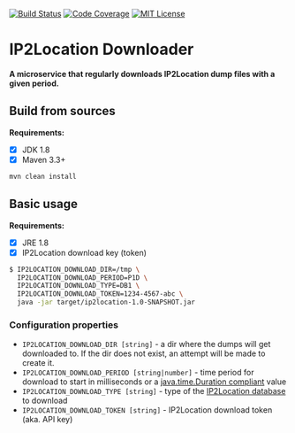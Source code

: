 [![Build Status](https://img.shields.io/circleci/build/github/netrixone/ip2location-downloader?style=flat-square)](https://circleci.com/gh/netrixone/ip2location-downloader)
[![Code Coverage](https://img.shields.io/codecov/c/github/netrixone/ip2location-downloader?style=flat-square)](https://codecov.io/gh/netrixone/ip2location-downloader)
[![MIT License](https://img.shields.io/github/license/netrixone/ip2location-downloader?style=flat-square)](https://github.com/netrixone/ip2location-downloader/blob/master/LICENSE)

# IP2Location Downloader

**A microservice that regularly downloads IP2Location dump files with a given period.**

## Build from sources

**Requirements:**

- [x] JDK 1.8
- [x] Maven 3.3+

```bash
mvn clean install
```

## Basic usage

**Requirements:**

- [x] JRE 1.8
- [x] IP2Location download key (token)

```bash
$ IP2LOCATION_DOWNLOAD_DIR=/tmp \
  IP2LOCATION_DOWNLOAD_PERIOD=P1D \
  IP2LOCATION_DOWNLOAD_TYPE=DB1 \
  IP2LOCATION_DOWNLOAD_TOKEN=1234-4567-abc \
  java -jar target/ip2location-1.0-SNAPSHOT.jar
```

### Configuration properties

- `IP2LOCATION_DOWNLOAD_DIR [string]` - a dir where the dumps will get downloaded to. If the dir does not exist,
an attempt will be made to create it.
- `IP2LOCATION_DOWNLOAD_PERIOD [string|number]` - time period for download to start in milliseconds or 
a [java.time.Duration compliant](https://docs.oracle.com/javase/8/docs/api/java/time/Duration.html?is-external=true#parse-java.lang.CharSequence-) value
- `IP2LOCATION_DOWNLOAD_TYPE [string]` - type of the [IP2Location database](https://www.ip2location.com/database) to download
- `IP2LOCATION_DOWNLOAD_TOKEN [string]` - IP2Location download token (aka. API key)

